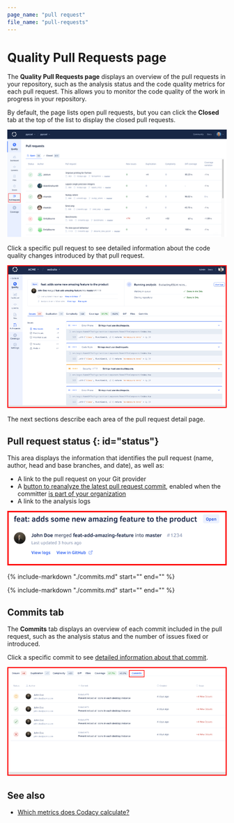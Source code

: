 ```yaml
---
page_name: "pull request"
file_name: "pull-requests"
---
```


# Quality Pull Requests page

The **Quality Pull Requests page** displays an overview of the pull requests in your repository, such as the analysis status and the code quality metrics for each pull request. This allows you to monitor the code quality of the work in progress in your repository.

By default, the page lists open pull requests, but you can click the **Closed** tab at the top of the list to display the closed pull requests.

![Pull Requests page](images/pull-requests.png)

Click a specific pull request to see detailed information about the code quality changes introduced by that pull request.

![Pull request detail](images/pull-requests-detail.png)<!-- TODO ALA-643 Screenshot -->

The next sections describe each area of the pull request detail page.

## Pull request status {: id="status"}

This area displays the information that identifies the pull request (name, author, head and base branches, and date), as well as:

-   A link to the pull request on your Git provider
-   A [button to reanalyze the latest pull request commit](../faq/repositories/how-do-i-reanalyze-my-repository.md), enabled when the committer [is part of your organization](../organizations/managing-people.md)
-   A link to the analysis logs

![Pull request status](images/pull-requests-detail-status.png)<!-- TODO ALA-643 Screenshot -->

{%
    include-markdown "./commits.md"
    start="<!--quality-overview-start-->"
    end="<!--quality-overview-end-->"
%}

{%
    include-markdown "./commits.md"
    start="<!--tabs-start-->"
    end="<!--tabs-end-->"
%}

## Commits tab

The **Commits** tab displays an overview of each commit included in the pull request, such as the analysis status and the number of issues fixed or introduced.

Click a specific commit to see [detailed information about that commit](commits.md#status).

![Commits tab](images/pull-requests-tab-commits.png)<!-- TODO ALA-643 Screenshot -->

## See also

-   [Which metrics does Codacy calculate?](../faq/code-analysis/which-metrics-does-codacy-calculate.md)
